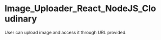 # Image_Uploader_React_NodeJS_Cloudinary
 User can upload image and access it through URL provided.
